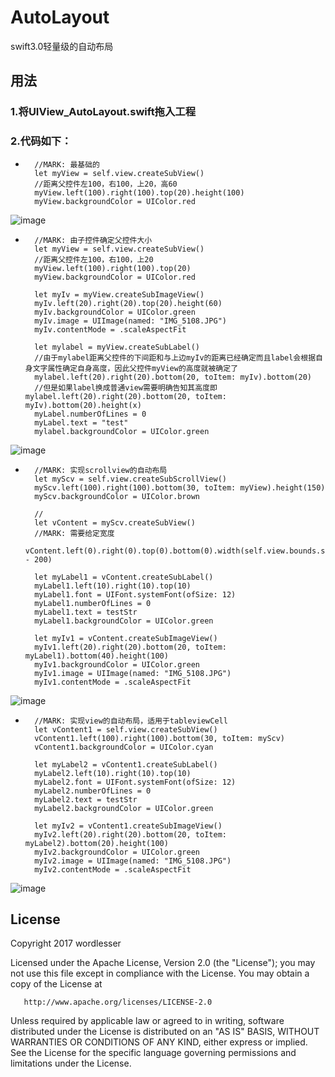 # AutoLayout
swift3.0轻量级的自动布局
## 用法
###	1.将UIView_AutoLayout.swift拖入工程
###	2.代码如下：
*		//MARK: 最基础的
        let myView = self.view.createSubView()
        //距离父控件左100，右100，上20，高60
        myView.left(100).right(100).top(20).height(100)
        myView.backgroundColor = UIColor.red
![image](https://github.com/wordlesser/AutoLayout/blob/master/Source/1.png)

*		//MARK: 由子控件确定父控件大小
        let myView = self.view.createSubView()
        //距离父控件左100，右100，上20
        myView.left(100).right(100).top(20)
        myView.backgroundColor = UIColor.red
        
        let myIv = myView.createSubImageView()
        myIv.left(20).right(20).top(20).height(60)
        myIv.backgroundColor = UIColor.green
        myIv.image = UIImage(named: "IMG_5108.JPG")
        myIv.contentMode = .scaleAspectFit

        let mylabel = myView.createSubLabel()
        //由于mylabel距离父控件的下间距和与上边myIv的距离已经确定而且label会根据自身文字属性确定自身高度，因此父控件myView的高度就被确定了
        mylabel.left(20).right(20).bottom(20, toItem: myIv).bottom(20)
        //但是如果label换成普通view需要明确告知其高度即 mylabel.left(20).right(20).bottom(20, toItem: myIv).bottom(20).height(x)
        myLabel.numberOfLines = 0
        myLabel.text = "test"
        mylabel.backgroundColor = UIColor.green
![image](https://github.com/wordlesser/AutoLayout/blob/master/Source/2.png)

*		//MARK: 实现scrollview的自动布局
        let myScv = self.view.createSubScrollView()
        myScv.left(100).right(100).bottom(30, toItem: myView).height(150)
        myScv.backgroundColor = UIColor.brown
        
        //
        let vContent = myScv.createSubView()
        //MARK: 需要给定宽度
        vContent.left(0).right(0).top(0).bottom(0).width(self.view.bounds.size.width - 200)
        
        let myLabel1 = vContent.createSubLabel()
        myLabel1.left(10).right(10).top(10)
        myLabel1.font = UIFont.systemFont(ofSize: 12)
        myLabel1.numberOfLines = 0
        myLabel1.text = testStr
        myLabel1.backgroundColor = UIColor.green
        
        let myIv1 = vContent.createSubImageView()
        myIv1.left(20).right(20).bottom(20, toItem: myLabel1).bottom(40).height(100)
        myIv1.backgroundColor = UIColor.green
        myIv1.image = UIImage(named: "IMG_5108.JPG")
        myIv1.contentMode = .scaleAspectFit
![image](https://github.com/wordlesser/AutoLayout/blob/master/Source/scrollView.gif)

*		//MARK: 实现view的自动布局，适用于tableviewCell
        let vContent1 = self.view.createSubView()
        vContent1.left(100).right(100).bottom(30, toItem: myScv)
        vContent1.backgroundColor = UIColor.cyan
        
        let myLabel2 = vContent1.createSubLabel()
        myLabel2.left(10).right(10).top(10)
        myLabel2.font = UIFont.systemFont(ofSize: 12)
        myLabel2.numberOfLines = 0
        myLabel2.text = testStr
        myLabel2.backgroundColor = UIColor.green
        
        let myIv2 = vContent1.createSubImageView()
        myIv2.left(20).right(20).bottom(20, toItem: myLabel2).bottom(20).height(100)
        myIv2.backgroundColor = UIColor.green
        myIv2.image = UIImage(named: "IMG_5108.JPG")
        myIv2.contentMode = .scaleAspectFit
![image](https://github.com/wordlesser/AutoLayout/blob/master/Source/3.png)

##	License
Copyright 2017 wordlesser

   Licensed under the Apache License, Version 2.0 (the "License");
   you may not use this file except in compliance with the License.
   You may obtain a copy of the License at

       http://www.apache.org/licenses/LICENSE-2.0

   Unless required by applicable law or agreed to in writing, software
   distributed under the License is distributed on an "AS IS" BASIS,
   WITHOUT WARRANTIES OR CONDITIONS OF ANY KIND, either express or implied.
   See the License for the specific language governing permissions and
   limitations under the License.
